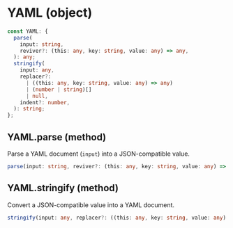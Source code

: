 <!-- INPUT:
declare const YAML: {
  /**
   * Parse a YAML document (`input`) into a JSON-compatible value.
   */
  parse(
    input: string,
    reviver?: (this: any, key: string, value: any) => any
  ): any;

  /**
   * Convert a JSON-compatible value into a YAML document.
   */
  stringify(
    input: any,
    replacer?:
      | ((this: any, key: string, value: any) => any)
      | (number | string)[]
      | null,
    indent?: number
  ): string;
};

-->
# YAML (object)

```ts
const YAML: {
  parse(
    input: string,
    reviver?: (this: any, key: string, value: any) => any,
  ): any;
  stringify(
    input: any,
    replacer?:
      | ((this: any, key: string, value: any) => any)
      | (number | string)[]
      | null,
    indent?: number,
  ): string;
};
```

## YAML.parse (method)

Parse a YAML document (`input`) into a JSON-compatible value.

```ts
parse(input: string, reviver?: (this: any, key: string, value: any) => any): any;
```

## YAML.stringify (method)

Convert a JSON-compatible value into a YAML document.

```ts
stringify(input: any, replacer?: ((this: any, key: string, value: any) => any) | (number | string)[] | null, indent?: number): string;
```

<!-- OUTPUT.frontmatter:
null
-->
<!-- OUTPUT.warnings:
[]
-->
